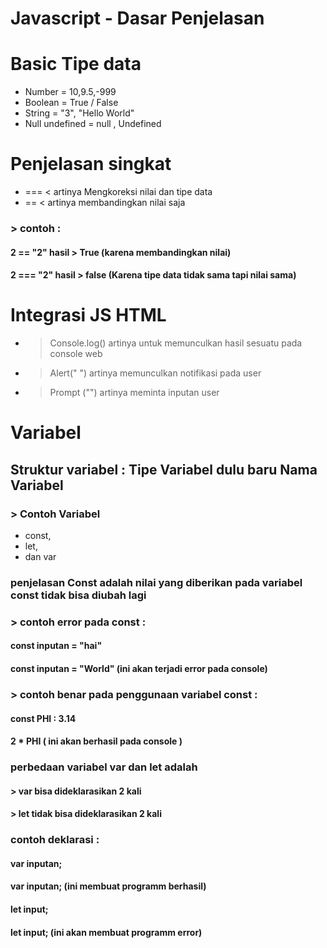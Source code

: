 # Javascript - Dasar Penjelasan
# Basic Tipe data

  * Number = 10,9.5,-999
  * Boolean = True / False
  * String = "3", "Hello World"
  * Null undefined = null , Undefined

# Penjelasan singkat

 * === < artinya Mengkoreksi nilai dan tipe data
 * == < artinya membandingkan nilai saja
### > contoh : 
 #### 2 == "2" hasil > True (karena membandingkan nilai)
 #### 2 === "2" hasil > false (Karena tipe data tidak sama tapi nilai sama)


# Integrasi JS HTML

* > Console.log() artinya untuk memunculkan hasil sesuatu pada console web
* > Alert(" ")  artinya memunculkan notifikasi pada user
* > Prompt ("") artinya meminta inputan user 
 

# Variabel
 ## Struktur variabel : Tipe Variabel dulu baru Nama Variabel
### > Contoh Variabel
 * const, 
 * let, 
 * dan var

 ### penjelasan Const adalah nilai yang diberikan pada variabel const tidak bisa diubah lagi 

### > contoh error pada const :
 #### const inputan = "hai"
 #### const inputan = "World" (ini akan terjadi error pada console)

### > contoh benar pada penggunaan variabel const : 
 #### const PHI : 3.14
 #### 2 * PHI ( ini akan berhasil pada console )


 ### perbedaan variabel var dan let adalah

#### > var bisa dideklarasikan 2 kali
#### > let tidak bisa dideklarasikan 2 kali 

 ### contoh deklarasi :
  #### var inputan;
  #### var inputan; (ini membuat programm berhasil)

 #### let input;
 #### let input; (ini akan membuat programm error)  
